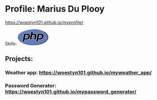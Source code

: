 # Profile: Marius Du Plooy

https://woestyn101.github.io/myprofile/

Skills:
![Website Screenshot](./assets/php.png)

## Projects:

### Weather app: https://woestyn101.github.io/myweather_app/

### Password Generator: https://woestyn101.github.io/mypassword_generator/
